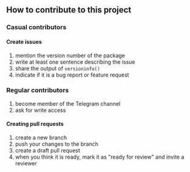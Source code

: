 ## How to contribute to this project

### Casual contributors

#### Create issues
1. mention the version number of the package
1. write at least one sentence describing the issue
1. share the output of `versioninfo()`
1. indicate if it is a bug report or feature request

### Regular contributors
1. become member of the Telegram channel
1. ask for write access

#### Creating pull requests
1. create a new branch
1. push your changes to the branch
1. create a draft pull request
1. when you think it is ready, mark it as "ready for review" and invite a reviewer